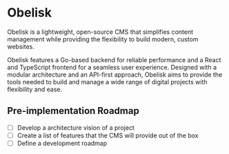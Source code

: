 # Obelisk
Obelisk is a lightweight, open-source CMS that simplifies content management while providing the flexibility to build modern, custom websites.

Obelisk features a Go-based backend for reliable performance and a React and TypeScript frontend for a seamless user experience. Designed with a modular architecture and an API-first approach, Obelisk aims to provide the tools needed to build and manage a wide range of digital projects with flexibility and ease.

## Pre-implementation Roadmap
- [ ] Develop a architecture vision of a project
- [ ] Create a list of features that the CMS will provide out of the box
- [ ] Define a development roadmap
